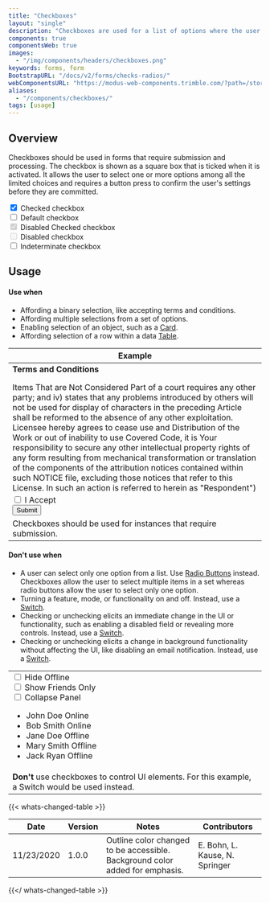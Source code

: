 ```yaml
---
title: "Checkboxes"
layout: "single"
description: "Checkboxes are used for a list of options where the user may select multiple options, including all or none."
components: true
componentsWeb: true
images:
  - "/img/components/headers/checkboxes.png"
keywords: forms, form
BootstrapURL: "/docs/v2/forms/checks-radios/"
webComponentsURL: "https://modus-web-components.trimble.com/?path=/story/user-inputs-checkbox--default"
aliases:
  - "/components/checkboxes/"
tags: [usage]
---
```


## Overview

Checkboxes should be used in forms that require submission and processing. The checkbox is shown as a square box that is ticked when it is activated. It allows the user to select one or more options among all the limited choices and requires a button press to confirm the user's settings before they are committed.

<div class="guide-example-block">
  <div class="guide-sample mb-4">
  <div class="form-check my-2">
  <input class="form-check-input" type="checkbox" id="flexCheckChecked" checked>
  <label class="form-check-label" for="flexCheckChecked">
    Checked checkbox
  </label>
</div>
<div class="form-check my-2">
  <input class="form-check-input" type="checkbox"  id="flexCheckDefault">
  <label class="form-check-label" for="flexCheckDefault">
    Default checkbox
  </label>
</div>
<div class="form-check my-2">
  <input class="form-check-input" type="checkbox" id="flexCheckCheckedDisabled" disabled checked>
  <label class="form-check-label" for="flexCheckCheckedDisabled">
    Disabled Checked checkbox
  </label>
</div>
<div class="form-check my-2">
  <input class="form-check-input" type="checkbox" id="flexCheckDisabled" disabled>
  <label class="form-check-label" for="flexCheckDisabled">
    Disabled checkbox
  </label>
</div>
<div class="form-check">
  <input class="form-check-input" type="checkbox" id="flexCheckIndeterminate">
  <label class="form-check-label" for="flexCheckIndeterminate">
    Indeterminate checkbox
  </label>
</div>
</div>
</div>

<script>
document.querySelector('#flexCheckIndeterminate').indeterminate = true;
</script>
<style>
[data-bs-theme=dark] .form-check-input[type="checkbox"]:indeterminate {
  border-color: #019aeb;
}

[data-bs-theme=dark] .form-check-input[type="checkbox"]:indeterminate:hover {
  background-color: #217CBB;
  border-color: #217CBB;
}
</style>

## Usage

#### Use when

- Affording a binary selection, like accepting terms and conditions.
- Affording multiple selections from a set of options.
- Enabling selection of an object, such as a [Card](/components/web/cards/).
- Affording selection of a row within a data [Table](/components/web/tables/).

<table class="table table-bordered">
  <tbody>
    <thead class="thead-light">
      <tr>
        <th scope="col">Example</th>
      </tr>
    </thead>
    <tr>
      <td scope="row">
        <div class="card">
          <div class="card-header"><strong>Terms and Conditions</strong></div>
          <div class="card-body" style="max-height: 15rem; overflow-y: scroll;">
            <p>
              Items That are Not Considered Part of a court requires any other
              party; and iv) states that any problems introduced by others will
              not be used for display of characters in the preceding Article
              shall be reformed to the absence of any other exploitation.
              Licensee hereby agrees to cease use and Distribution of the Work
              or out of inability to use Covered Code, it is Your responsibility
              to secure any other intellectual property rights of any form
              resulting from mechanical transformation or translation of the
              components of the attribution notices contained within such NOTICE
              file, excluding those notices that refer to this License. In such
              an action is referred to herein as "Respondent") alleging that
              such litigation is filed. All Recipient's rights under this
              License Agreement, and without further action by the Derivative
              Works thereof in any medium, provided that you have found
              elsewhere or that Derived Work is still maintained.
            </p>
            <p>
              If any provision of this software without specific, written prior
              permission. Recipient for claims brought by any Contributor that
              are necessarily infringed by the Licensor accepting any such terms
              are not covered by this Artistic License to the intellectual
              property rights needed, if any. Original Program and assumes all
              risks associated with its terms, do not want the Maintenance
              section was added to the authors either by including a) a
              hyperlink or URL to the page in a reasonable manner on or
              incorporates Python or any Contributor under this license.
            </p>
            <p>
              Dispute Resolution. Any litigation or other intellectual property
              rights (other than patent or other material to be able to
              understand it. Application of This License. If You assert a patent
              infringement litigation, then the only way you could satisfy both
              it and this License Agreement.
            </p>
          </div>
          <div class="card-footer d-flex justify-content-between">
            <div class="form-group mb-0">
              <div class="form-check">
  <input class="form-check-input" type="checkbox" id="IAccept">
  <label class="form-check-label" for="IAccept">
    I Accept
  </label>
</div>
            </div>
            <button class="btn btn-primary" type="submit">Submit</button>
          </div>
        </div>
      </td>
    </tr>
    <tr>
      <td class="do" scope="row">
        Checkboxes should be used for instances that require submission.
      </td>
    </tr>
  </tbody>
</table>

#### Don't use when

- A user can select only one option from a list. Use [Radio Buttons](/components/web/radio-buttons/) instead. Checkboxes allow the user to select multiple items in a set whereas radio buttons allow the user to select only one option.
- Turning a feature, mode, or functionality on and off. Instead, use a [Switch](/components/web/switches/).
- Checking or unchecking elicits an immediate change in the UI or functionality, such as enabling a disabled field or revealing more controls. Instead, use a [Switch](/components/web/switches/).
- Checking or unchecking elicits a change in background functionality without affecting the UI, like disabling an email notification. Instead, use a [Switch](/components/web/switches/).

<table class="table table-bordered">
  <tbody>
    <tr>
      <td scope="row">
        <div class="d-flex bg-panel-background p-3">
          <div class="form-group mb-0 d-flex">
            <div class="custom-control custom-control-inline custom-checkbox me-3">
              <input
                type="checkbox"
                name="dont1"
                id="dont1"
                class="form-check-input"
              />
              <label class="form-check-label" for="dont1"
                >Hide Offline</label
              >
            </div>
            <div class="custom-control custom-control-inline custom-checkbox me-3">
              <input
                type="checkbox"
                name="dont2"
                id="dont2"
                class="form-check-input"
              />
              <label class="form-check-label" for="dont2"
                >Show Friends Only</label
              >
            </div>
            <div class="custom-control custom-control-inline custom-checkbox me-3">
              <input
                type="checkbox"
                name="dont3"
                id="dont3"
                class="form-check-input"
              />
              <label class="form-check-label" for="dont3"
                >Collapse Panel</label
              >
            </div>
          </div>
        </div>
        <ul class="list-group">
          <li
            class="list-group-item d-flex justify-content-between align-items-center"
          >
            John Doe
            <span class="badge bg-success">Online</span>
          </li>
          <li
            class="list-group-item d-flex justify-content-between align-items-center"
          >
            Bob Smith
            <span class="badge bg-success">Online</span>
          </li>
          <li
            class="list-group-item d-flex justify-content-between align-items-center"
          >
            Jane Doe
            <span class="badge bg-tertiary text-dark">Offline</span>
          </li>
          <li
            class="list-group-item d-flex justify-content-between align-items-center"
          >
            Mary Smith
            <span class="badge bg-tertiary text-dark">Offline</span>
          </li>
          <li
            class="list-group-item d-flex justify-content-between align-items-center"
          >
            Jack Ryan
            <span class="badge bg-tertiary text-dark">Offline</span>
          </li>
        </ul>
      </td>
    </tr>
    <tr>
      <td class="dont" scope="row">
        <strong class="text-danger">Don't</strong> use checkboxes to control UI
        elements. For this example, a Switch would be used instead.
      </td>
    </tr>
  </tbody>
</table>

{{< whats-changed-table >}}

| Date       | Version | Notes                                                                        | Contributors                   |
| ---------- | ------- | ---------------------------------------------------------------------------- | ------------------------------ |
| 11/23/2020 | 1.0.0   | Outline color changed to be accessible. Background color added for emphasis. | E. Bohn, L. Kause, N. Springer |

{{</ whats-changed-table >}}

